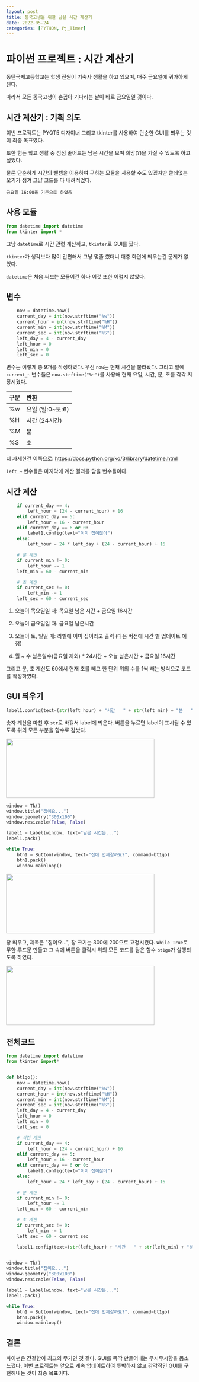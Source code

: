 ```yaml
---
layout: post
title: 동국고생을 위한 남은 시간 계산기
date: 2022-05-24
categories: [PYTHON, Pj_Timer]
---
```


# 파이썬 프로젝트 : 시간 계산기

동탄국제고등학교는 학생 전원이 기숙사 생활을 하고 있으며,
매주 금요일에 귀가하게 된다.

따라서 모든 동국고생이 손꼽아 기다리는 날이 바로 금요일일 것이다.



## 시간 계산기 : 기획 의도

이번 프로젝트는 PYQT5 디자이너 그리고 tkinter를 사용하여
단순한 GUI를 띄우는 것이 최종 목표였다.

또한 힘든 학교 생활 중 점점 줄어드는 남은 시간을 보며 
희망(?)을 가질 수 있도록 하고 싶었다.

물론 단순하게 시간의 뺄셈을 이용하여 구하는 모듈을 사용할 수도 있겠지만
쓸데없는 오기가 생겨 그냥 코드를 다 내려적었다.

`금요일 16:00을 기준으로 하였음`



## 사용 모듈

```python
from datetime import datetime
from tkinter import *
```

그냥 `datetime`로 시간 관련 계산하고,
`tkinter`로 GUI를 짰다.

`tkinter`가 생각보다 많이 간편해서 그냥 몇줄 썼더니 대충 화면에 
띄우는건 문제가 없었다.

`datetime`은 처음 써보는 모듈이긴 하나 이것 또한 어렵지 않았다.



## 변수

```python
    now = datetime.now()
    current_day = int(now.strftime("%w"))
    current_hour = int(now.strftime("%H"))
    current_min = int(now.strftime("%M"))
    current_sec = int(now.strftime("%S"))
    left_day = 4 - current_day
    left_hour = 0
    left_min = 0
    left_sec = 0
```

변수는 이렇게 총 9개를 작성하였다.
우선 `now`는 현재 시간을 불러왔다.
그리고 밑에 `current_~` 변수들은 `now.strftime("%~")`를 사용해 
현재 요일, 시간, 분, 초를 각각 저장시켰다.

|구문 | 반환            |
|:---|:---------------|
| %w | 요일 (일:0~토:6) |
| %H | 시간 (24시간)    |
| %M | 분             |
| %S | 초             |

더 자세한건 이쪽으로: https://docs.python.org/ko/3/library/datetime.html

`left_~` 변수들은 마지막에 계산 결과를 담을 변수들이다.



## 시간 계산

```python
    if current_day == 4:
        left_hour = (24 - current_hour) + 16
    elif current_day == 5:
        left_hour = 16 - current_hour
    elif current_day == 6 or 0:
        label1.config(text="이미 집이잖아")
    else:
        left_hour = 24 * left_day + (24 - current_hour) + 16

    # 분 계산
    if current_min != 0:
        left_hour -= 1
    left_min = 60 - current_min

    # 초 계산
    if current_sec != 0:
        left_min -= 1
    left_sec = 60 - current_sec
```

1) 오늘이 목요일일 때:
목요일 남은 시간 + 금요일 16시간

2) 오늘이 금요일일 때:
금요일 남은시간

3) 오늘이 토, 일일 때:
라벨에 이미 집이라고 출력 (다음 버전에 시간 별  업데이트 예정)

4) 월 ~ 수
남은일수(금요일 제외) * 24시간 + 오늘 남은시간 + 금요일 16시간

그리고 분, 초 계산도 60에서 현재 초를 빼고
한 단위 위의 수를 1씩 빼는 방식으로 코드를 작성하였다.



## GUI 띄우기

```python
label1.config(text=(str(left_hour) + "시간   " + str(left_min) + "분   " + str(left_sec) + "초"))
```

숫자 계산을 마친 후 `str`로 바꿔서 label에 띄운다. 
버튼을 누르면 label이 표시될 수 있도록 위의 모든 부분을 함수로 감쌌다.

<img src="/assets/Pj_Timer/Before.png" width="400" height="160">

```python
window = Tk()
window.title("집이요...")
window.geometry("300x100")
window.resizable(False, False)

label1 = Label(window, text="남은 시간은...")
label1.pack()

while True:
    btn1 = Button(window, text="집에 언제갈까요?", command=bt1go)
    btn1.pack()
    window.mainloop()
```

<img src="/assets/Pj_Timer/After.png" width="400" height="160">

창 띄우고, 제목은 "집이요...", 창 크기는 300에 200으로 고정시켰다.
`While True`로 무한 루프문 만들고 그 속에 버튼을 클릭시 위의 모든 코드를 담은 함수 `bt1go`가 실행되도록 하였다.

<img src="/assets/Pj_Timer/Be-Af.gif" width="400" height="160">



## 전체코드

```python
from datetime import datetime
from tkinter import*


def bt1go():
    now = datetime.now()
    current_day = int(now.strftime("%w"))
    current_hour = int(now.strftime("%H"))
    current_min = int(now.strftime("%M"))
    current_sec = int(now.strftime("%S"))
    left_day = 4 - current_day
    left_hour = 0
    left_min = 0
    left_sec = 0

    # 시간 계산
    if current_day == 4:
        left_hour = (24 - current_hour) + 16
    elif current_day == 5:
        left_hour = 16 - current_hour
    elif current_day == 6 or 0:
        label1.config(text="이미 집이잖아")
    else:
        left_hour = 24 * left_day + (24 - current_hour) + 16

    # 분 계산
    if current_min != 0:
        left_hour -= 1
    left_min = 60 - current_min

    # 초 계산
    if current_sec != 0:
        left_min -= 1
    left_sec = 60 - current_sec

    label1.config(text=(str(left_hour) + "시간   " + str(left_min) + "분   " + str(left_sec) + "초"))


window = Tk()
window.title("집이요...")
window.geometry("300x100")
window.resizable(False, False)

label1 = Label(window, text="남은 시간은...")
label1.pack()

while True:
    btn1 = Button(window, text="집에 언제갈까요?", command=bt1go)
    btn1.pack()
    window.mainloop()
```



## 결론

파이썬은 간결함이 최고의 무기인 것 같다.
GUI를 뚝딱 만들어내는 무시무시함을 몸소 느꼈다.
이번 프로젝트는 앞으로 계속 업데이트하여 
투박하지 않고 감각적인 GUI를 구현해내는 것이 최종 목표이다.


